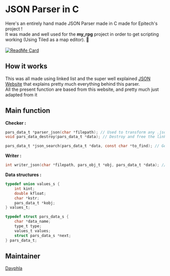 # JSON Parser in C

Here's an entirely hand made JSON Parser made in C made for Epitech's project !\
It was made and well used for the **my_rpg** project in order to get scripting working (Using Tiled as a map editor). :slightly_smiling_face:\
\
[![ReadMe Card](https://github-readme-stats.vercel.app/api/pin/?username=Mikatech&repo=my_rpg&theme=gruvbox&hide_border=false)](https://github.com/Mikatech/my_rpg)

## How it works
This was all made using linked list and the super well explained [JSON Website](https://www.json.org/json-fr.html) that explains pretty much everything behind this parser.\
All the present function are based from this website, and pretty much just adapted from it
## Main function
**Checker :**
```C
pars_data_t *parser_json(char *filepath); // Used to transform any .json into a pars_data_t linked_list structures
void pars_data_destroy(pars_data_t *data); // Destroy and free the linked list

pars_data_t *json_search(pars_data_t *data, const char *to_find); // Gets the pointer to the corresponding data_name structures, or return NULL

```
**Writer :**
```C
int writer_json(char *filepath, pars_obj_t *obj, pars_data_t *data); // Used to transform any pars_data_t struct into a .json file
```

**Data structures :**
```C
typedef union values_s {
    int kint;
    double kfloat;
    char *kstr;
    pars_data_t *kobj;
} values_t;

typedef struct pars_data_s {
    char *data_name;
    type_t type;
    values_t values;
    struct pars_data_s *next;
} pars_data_t;
```

## Maintainer

[Davphla](https://github.com/Davphla)
